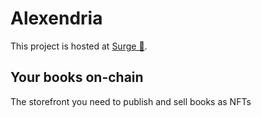 # Alexendria

This project is hosted at [Surge 🔗](https://talha-alexendria.surge.sh).

## Your books on-chain

The storefront you need to publish and sell books as NFTs
